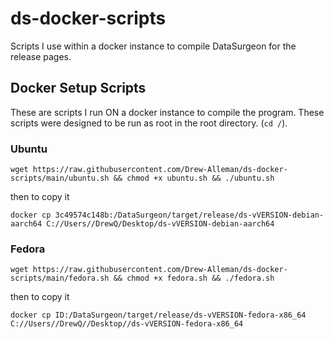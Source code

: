 # ds-docker-scripts
Scripts I use within a docker instance to compile DataSurgeon for the release pages.

## Docker Setup Scripts
These are scripts I run ON a docker instance to compile the program. These scripts were designed to be run as root in the root directory. (```cd /```).

### Ubuntu
```
wget https://raw.githubusercontent.com/Drew-Alleman/ds-docker-scripts/main/ubuntu.sh && chmod +x ubuntu.sh && ./ubuntu.sh
```
then to copy it
```
docker cp 3c49574c148b:/DataSurgeon/target/release/ds-vVERSION-debian-aarch64 C://Users//DrewQ/Desktop/ds-vVERSION-debian-aarch64
```
### Fedora 
```
wget https://raw.githubusercontent.com/Drew-Alleman/ds-docker-scripts/main/fedora.sh && chmod +x fedora.sh && ./fedora.sh
```
then to copy it
```
docker cp ID:/DataSurgeon/target/release/ds-vVERSION-fedora-x86_64 C://Users//DrewQ//Desktop//ds-vVERSION-fedora-x86_64
```

